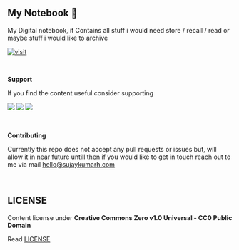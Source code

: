 ## My Notebook :blue_book:

My Digital notebook, it Contains all stuff i would need store / recall / read or maybe stuff i would like to archive

[![visit](https://img.shields.io/badge/View--Notebook-@notebook.sujaykumarh.com-blue?style=for-the-badge&logo=link)](https://notebook.sujaykumarh.com/#/)


<br>

**Support**

If you find the content useful consider supporting

[![](https://img.shields.io/badge/patreon-%23F96854.svg?&style=for-the-badge&logo=patreon&logoColor=white)](https://patreon.com/sujaykumarh)
[![](https://img.shields.io/badge/kofi-%23579fbf.svg?&style=for-the-badge&logo=ko-fi&logoColor=white)](https://ko-fi.com/sujaykumarh)
[![](https://img.shields.io/badge/buy%20me%20a%20coffee-%23f7ba56.svg?&style=for-the-badge&logo=buy-me-a-coffee&logoColor=black)](https://buymeacoffee.com/sujaykumarh)
<!-- [![]()]() -->


<br>

**Contributing**

Currently this repo does not accept any pull requests or issues but, will allow it in near future untill then if you would like to get in touch reach out to me via mail [hello@sujaykumarh.com](mailto://hello@sujaykumarh.com)

<br>

## LICENSE

Content license under **Creative Commons Zero v1.0 Universal - CC0 Public Domain**

Read [LICENSE](LICENSE)
